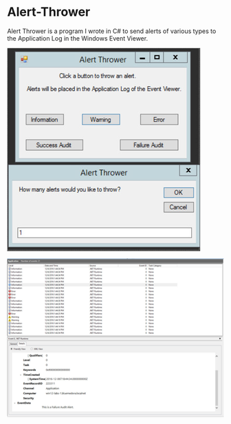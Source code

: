# Alert-Thrower
Alert Thrower is a program I wrote in C# to send alerts of various types to the Application Log in the Windows Event Viewer.

![Alt text](https://raw.githubusercontent.com/zimmertr/Alert-Thrower/master/program.png "Program with Alert Box")

![Alt text](https://raw.githubusercontent.com/zimmertr/Alert-Thrower/master/event_viewer.png "Event Viewer after using program")